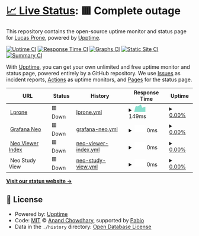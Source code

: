 # [📈 Live Status](https://lprone.github.io/status): <!--live status--> **🟥 Complete outage**

This repository contains the open-source uptime monitor and status page for [Lucas Prone](http://lprone.com.ar), powered by [Upptime](https://github.com/upptime/upptime).

[![Uptime CI](https://github.com/lprone/status/workflows/Uptime%20CI/badge.svg)](https://github.com/lprone/status/actions?query=workflow%3A%22Uptime+CI%22)
[![Response Time CI](https://github.com/lprone/status/workflows/Response%20Time%20CI/badge.svg)](https://github.com/lprone/status/actions?query=workflow%3A%22Response+Time+CI%22)
[![Graphs CI](https://github.com/lprone/status/workflows/Graphs%20CI/badge.svg)](https://github.com/lprone/status/actions?query=workflow%3A%22Graphs+CI%22)
[![Static Site CI](https://github.com/lprone/status/workflows/Static%20Site%20CI/badge.svg)](https://github.com/lprone/status/actions?query=workflow%3A%22Static+Site+CI%22)
[![Summary CI](https://github.com/lprone/status/workflows/Summary%20CI/badge.svg)](https://github.com/lprone/status/actions?query=workflow%3A%22Summary+CI%22)

With [Upptime](https://upptime.js.org), you can get your own unlimited and free uptime monitor and status page, powered entirely by a GitHub repository. We use [Issues](https://github.com/lprone/status/issues) as incident reports, [Actions](https://github.com/lprone/status/actions) as uptime monitors, and [Pages](https://lprone.github.io/status) for the status page.

<!--start: status pages-->
<!-- This summary is generated by Upptime (https://github.com/upptime/upptime) -->
<!-- Do not edit this manually, your changes will be overwritten -->
<!-- prettier-ignore -->
| URL | Status | History | Response Time | Uptime |
| --- | ------ | ------- | ------------- | ------ |
| <img alt="" src="https://icons.duckduckgo.com/ip3/www.lprone.com.ar.ico" height="13"> [Lprone](https://www.lprone.com.ar) | 🟥 Down | [lprone.yml](https://github.com/lprone/status/commits/HEAD/history/lprone.yml) | <details><summary><img alt="Response time graph" src="./graphs/lprone/response-time-week.png" height="20"> 149ms</summary><br><a href="https://lprone.github.io/status/history/lprone"><img alt="Response time 669" src="https://img.shields.io/endpoint?url=https%3A%2F%2Fraw.githubusercontent.com%2Flprone%2Fstatus%2FHEAD%2Fapi%2Flprone%2Fresponse-time.json"></a><br><a href="https://lprone.github.io/status/history/lprone"><img alt="24-hour response time 137" src="https://img.shields.io/endpoint?url=https%3A%2F%2Fraw.githubusercontent.com%2Flprone%2Fstatus%2FHEAD%2Fapi%2Flprone%2Fresponse-time-day.json"></a><br><a href="https://lprone.github.io/status/history/lprone"><img alt="7-day response time 149" src="https://img.shields.io/endpoint?url=https%3A%2F%2Fraw.githubusercontent.com%2Flprone%2Fstatus%2FHEAD%2Fapi%2Flprone%2Fresponse-time-week.json"></a><br><a href="https://lprone.github.io/status/history/lprone"><img alt="30-day response time 203" src="https://img.shields.io/endpoint?url=https%3A%2F%2Fraw.githubusercontent.com%2Flprone%2Fstatus%2FHEAD%2Fapi%2Flprone%2Fresponse-time-month.json"></a><br><a href="https://lprone.github.io/status/history/lprone"><img alt="1-year response time 626" src="https://img.shields.io/endpoint?url=https%3A%2F%2Fraw.githubusercontent.com%2Flprone%2Fstatus%2FHEAD%2Fapi%2Flprone%2Fresponse-time-year.json"></a></details> | <details><summary><a href="https://lprone.github.io/status/history/lprone">0.00%</a></summary><a href="https://lprone.github.io/status/history/lprone"><img alt="All-time uptime 89.33%" src="https://img.shields.io/endpoint?url=https%3A%2F%2Fraw.githubusercontent.com%2Flprone%2Fstatus%2FHEAD%2Fapi%2Flprone%2Fuptime.json"></a><br><a href="https://lprone.github.io/status/history/lprone"><img alt="24-hour uptime 0.00%" src="https://img.shields.io/endpoint?url=https%3A%2F%2Fraw.githubusercontent.com%2Flprone%2Fstatus%2FHEAD%2Fapi%2Flprone%2Fuptime-day.json"></a><br><a href="https://lprone.github.io/status/history/lprone"><img alt="7-day uptime 0.00%" src="https://img.shields.io/endpoint?url=https%3A%2F%2Fraw.githubusercontent.com%2Flprone%2Fstatus%2FHEAD%2Fapi%2Flprone%2Fuptime-week.json"></a><br><a href="https://lprone.github.io/status/history/lprone"><img alt="30-day uptime 0.00%" src="https://img.shields.io/endpoint?url=https%3A%2F%2Fraw.githubusercontent.com%2Flprone%2Fstatus%2FHEAD%2Fapi%2Flprone%2Fuptime-month.json"></a><br><a href="https://lprone.github.io/status/history/lprone"><img alt="1-year uptime 83.37%" src="https://img.shields.io/endpoint?url=https%3A%2F%2Fraw.githubusercontent.com%2Flprone%2Fstatus%2FHEAD%2Fapi%2Flprone%2Fuptime-year.json"></a></details>
| <img alt="" src="https://icons.duckduckgo.com/ip3/200.58.123.167.ico" height="13"> [Grafana Neo](http://200.58.123.167:3457) | 🟥 Down | [grafana-neo.yml](https://github.com/lprone/status/commits/HEAD/history/grafana-neo.yml) | <details><summary><img alt="Response time graph" src="./graphs/grafana-neo/response-time-week.png" height="20"> 0ms</summary><br><a href="https://lprone.github.io/status/history/grafana-neo"><img alt="Response time 746" src="https://img.shields.io/endpoint?url=https%3A%2F%2Fraw.githubusercontent.com%2Flprone%2Fstatus%2FHEAD%2Fapi%2Fgrafana-neo%2Fresponse-time.json"></a><br><a href="https://lprone.github.io/status/history/grafana-neo"><img alt="24-hour response time 0" src="https://img.shields.io/endpoint?url=https%3A%2F%2Fraw.githubusercontent.com%2Flprone%2Fstatus%2FHEAD%2Fapi%2Fgrafana-neo%2Fresponse-time-day.json"></a><br><a href="https://lprone.github.io/status/history/grafana-neo"><img alt="7-day response time 0" src="https://img.shields.io/endpoint?url=https%3A%2F%2Fraw.githubusercontent.com%2Flprone%2Fstatus%2FHEAD%2Fapi%2Fgrafana-neo%2Fresponse-time-week.json"></a><br><a href="https://lprone.github.io/status/history/grafana-neo"><img alt="30-day response time 799" src="https://img.shields.io/endpoint?url=https%3A%2F%2Fraw.githubusercontent.com%2Flprone%2Fstatus%2FHEAD%2Fapi%2Fgrafana-neo%2Fresponse-time-month.json"></a><br><a href="https://lprone.github.io/status/history/grafana-neo"><img alt="1-year response time 764" src="https://img.shields.io/endpoint?url=https%3A%2F%2Fraw.githubusercontent.com%2Flprone%2Fstatus%2FHEAD%2Fapi%2Fgrafana-neo%2Fresponse-time-year.json"></a></details> | <details><summary><a href="https://lprone.github.io/status/history/grafana-neo">0.00%</a></summary><a href="https://lprone.github.io/status/history/grafana-neo"><img alt="All-time uptime 96.47%" src="https://img.shields.io/endpoint?url=https%3A%2F%2Fraw.githubusercontent.com%2Flprone%2Fstatus%2FHEAD%2Fapi%2Fgrafana-neo%2Fuptime.json"></a><br><a href="https://lprone.github.io/status/history/grafana-neo"><img alt="24-hour uptime 0.00%" src="https://img.shields.io/endpoint?url=https%3A%2F%2Fraw.githubusercontent.com%2Flprone%2Fstatus%2FHEAD%2Fapi%2Fgrafana-neo%2Fuptime-day.json"></a><br><a href="https://lprone.github.io/status/history/grafana-neo"><img alt="7-day uptime 0.00%" src="https://img.shields.io/endpoint?url=https%3A%2F%2Fraw.githubusercontent.com%2Flprone%2Fstatus%2FHEAD%2Fapi%2Fgrafana-neo%2Fuptime-week.json"></a><br><a href="https://lprone.github.io/status/history/grafana-neo"><img alt="30-day uptime 45.87%" src="https://img.shields.io/endpoint?url=https%3A%2F%2Fraw.githubusercontent.com%2Flprone%2Fstatus%2FHEAD%2Fapi%2Fgrafana-neo%2Fuptime-month.json"></a><br><a href="https://lprone.github.io/status/history/grafana-neo"><img alt="1-year uptime 95.48%" src="https://img.shields.io/endpoint?url=https%3A%2F%2Fraw.githubusercontent.com%2Flprone%2Fstatus%2FHEAD%2Fapi%2Fgrafana-neo%2Fuptime-year.json"></a></details>
| <img alt="" src="https://icons.duckduckgo.com/ip3/neoclinica.ddns.net.ico" height="13"> [Neo Viewer Index](http://neoclinica.ddns.net) | 🟥 Down | [neo-viewer-index.yml](https://github.com/lprone/status/commits/HEAD/history/neo-viewer-index.yml) | <details><summary><img alt="Response time graph" src="./graphs/neo-viewer-index/response-time-week.png" height="20"> 0ms</summary><br><a href="https://lprone.github.io/status/history/neo-viewer-index"><img alt="Response time 862" src="https://img.shields.io/endpoint?url=https%3A%2F%2Fraw.githubusercontent.com%2Flprone%2Fstatus%2FHEAD%2Fapi%2Fneo-viewer-index%2Fresponse-time.json"></a><br><a href="https://lprone.github.io/status/history/neo-viewer-index"><img alt="24-hour response time 0" src="https://img.shields.io/endpoint?url=https%3A%2F%2Fraw.githubusercontent.com%2Flprone%2Fstatus%2FHEAD%2Fapi%2Fneo-viewer-index%2Fresponse-time-day.json"></a><br><a href="https://lprone.github.io/status/history/neo-viewer-index"><img alt="7-day response time 0" src="https://img.shields.io/endpoint?url=https%3A%2F%2Fraw.githubusercontent.com%2Flprone%2Fstatus%2FHEAD%2Fapi%2Fneo-viewer-index%2Fresponse-time-week.json"></a><br><a href="https://lprone.github.io/status/history/neo-viewer-index"><img alt="30-day response time 0" src="https://img.shields.io/endpoint?url=https%3A%2F%2Fraw.githubusercontent.com%2Flprone%2Fstatus%2FHEAD%2Fapi%2Fneo-viewer-index%2Fresponse-time-month.json"></a><br><a href="https://lprone.github.io/status/history/neo-viewer-index"><img alt="1-year response time 866" src="https://img.shields.io/endpoint?url=https%3A%2F%2Fraw.githubusercontent.com%2Flprone%2Fstatus%2FHEAD%2Fapi%2Fneo-viewer-index%2Fresponse-time-year.json"></a></details> | <details><summary><a href="https://lprone.github.io/status/history/neo-viewer-index">0.00%</a></summary><a href="https://lprone.github.io/status/history/neo-viewer-index"><img alt="All-time uptime 93.87%" src="https://img.shields.io/endpoint?url=https%3A%2F%2Fraw.githubusercontent.com%2Flprone%2Fstatus%2FHEAD%2Fapi%2Fneo-viewer-index%2Fuptime.json"></a><br><a href="https://lprone.github.io/status/history/neo-viewer-index"><img alt="24-hour uptime 0.00%" src="https://img.shields.io/endpoint?url=https%3A%2F%2Fraw.githubusercontent.com%2Flprone%2Fstatus%2FHEAD%2Fapi%2Fneo-viewer-index%2Fuptime-day.json"></a><br><a href="https://lprone.github.io/status/history/neo-viewer-index"><img alt="7-day uptime 0.00%" src="https://img.shields.io/endpoint?url=https%3A%2F%2Fraw.githubusercontent.com%2Flprone%2Fstatus%2FHEAD%2Fapi%2Fneo-viewer-index%2Fuptime-week.json"></a><br><a href="https://lprone.github.io/status/history/neo-viewer-index"><img alt="30-day uptime 0.00%" src="https://img.shields.io/endpoint?url=https%3A%2F%2Fraw.githubusercontent.com%2Flprone%2Fstatus%2FHEAD%2Fapi%2Fneo-viewer-index%2Fuptime-month.json"></a><br><a href="https://lprone.github.io/status/history/neo-viewer-index"><img alt="1-year uptime 90.50%" src="https://img.shields.io/endpoint?url=https%3A%2F%2Fraw.githubusercontent.com%2Flprone%2Fstatus%2FHEAD%2Fapi%2Fneo-viewer-index%2Fuptime-year.json"></a></details>
| <img alt="" src="https://icons.duckduckgo.com/ip3/neoclinica.ddns.net.ico" height="13"> Neo Study View | 🟥 Down | [neo-study-view.yml](https://github.com/lprone/status/commits/HEAD/history/neo-study-view.yml) | <details><summary><img alt="Response time graph" src="./graphs/neo-study-view/response-time-week.png" height="20"> 0ms</summary><br><a href="https://lprone.github.io/status/history/neo-study-view"><img alt="Response time 317" src="https://img.shields.io/endpoint?url=https%3A%2F%2Fraw.githubusercontent.com%2Flprone%2Fstatus%2FHEAD%2Fapi%2Fneo-study-view%2Fresponse-time.json"></a><br><a href="https://lprone.github.io/status/history/neo-study-view"><img alt="24-hour response time 0" src="https://img.shields.io/endpoint?url=https%3A%2F%2Fraw.githubusercontent.com%2Flprone%2Fstatus%2FHEAD%2Fapi%2Fneo-study-view%2Fresponse-time-day.json"></a><br><a href="https://lprone.github.io/status/history/neo-study-view"><img alt="7-day response time 0" src="https://img.shields.io/endpoint?url=https%3A%2F%2Fraw.githubusercontent.com%2Flprone%2Fstatus%2FHEAD%2Fapi%2Fneo-study-view%2Fresponse-time-week.json"></a><br><a href="https://lprone.github.io/status/history/neo-study-view"><img alt="30-day response time 0" src="https://img.shields.io/endpoint?url=https%3A%2F%2Fraw.githubusercontent.com%2Flprone%2Fstatus%2FHEAD%2Fapi%2Fneo-study-view%2Fresponse-time-month.json"></a><br><a href="https://lprone.github.io/status/history/neo-study-view"><img alt="1-year response time 317" src="https://img.shields.io/endpoint?url=https%3A%2F%2Fraw.githubusercontent.com%2Flprone%2Fstatus%2FHEAD%2Fapi%2Fneo-study-view%2Fresponse-time-year.json"></a></details> | <details><summary><a href="https://lprone.github.io/status/history/neo-study-view">0.00%</a></summary><a href="https://lprone.github.io/status/history/neo-study-view"><img alt="All-time uptime 93.87%" src="https://img.shields.io/endpoint?url=https%3A%2F%2Fraw.githubusercontent.com%2Flprone%2Fstatus%2FHEAD%2Fapi%2Fneo-study-view%2Fuptime.json"></a><br><a href="https://lprone.github.io/status/history/neo-study-view"><img alt="24-hour uptime 0.00%" src="https://img.shields.io/endpoint?url=https%3A%2F%2Fraw.githubusercontent.com%2Flprone%2Fstatus%2FHEAD%2Fapi%2Fneo-study-view%2Fuptime-day.json"></a><br><a href="https://lprone.github.io/status/history/neo-study-view"><img alt="7-day uptime 0.00%" src="https://img.shields.io/endpoint?url=https%3A%2F%2Fraw.githubusercontent.com%2Flprone%2Fstatus%2FHEAD%2Fapi%2Fneo-study-view%2Fuptime-week.json"></a><br><a href="https://lprone.github.io/status/history/neo-study-view"><img alt="30-day uptime 0.00%" src="https://img.shields.io/endpoint?url=https%3A%2F%2Fraw.githubusercontent.com%2Flprone%2Fstatus%2FHEAD%2Fapi%2Fneo-study-view%2Fuptime-month.json"></a><br><a href="https://lprone.github.io/status/history/neo-study-view"><img alt="1-year uptime 90.50%" src="https://img.shields.io/endpoint?url=https%3A%2F%2Fraw.githubusercontent.com%2Flprone%2Fstatus%2FHEAD%2Fapi%2Fneo-study-view%2Fuptime-year.json"></a></details>

<!--end: status pages-->

[**Visit our status website →**](https://lprone.github.io/status)

## 📄 License

- Powered by: [Upptime](https://github.com/upptime/upptime)
- Code: [MIT](./LICENSE) © [Anand Chowdhary](https://anandchowdhary.com), supported by [Pabio](https://pabio.com)
- Data in the `./history` directory: [Open Database License](https://opendatacommons.org/licenses/odbl/1-0/)
